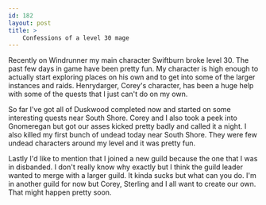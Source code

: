 ```yaml
---
id: 182
layout: post
title: >
    Confessions of a level 30 mage
---
```


Recently on Windrunner my main character Swiftburn broke level 30. The past few days in game have been pretty fun. My character is high enough to actually start exploring places on his own and to get into some of the larger instances and raids. Henrydarger, Corey's character, has been a huge help with some of the quests that I just can't do on my own.

So far I've got all of Duskwood completed now and started on some interesting quests near South Shore. Corey and I also took a peek into Gnomeregan but got our asses kicked pretty badly and called it a night. I also killed my first bunch of undead today near South Shore. They were few undead characters around my level and it was pretty fun.

Lastly I'd like to mention that I joined a new guild because the one that I was in disbanded. I don't really know why exactly but I think the guild leader wanted to merge with a larger guild. It kinda sucks but what can you do. I'm in another guild for now but Corey, Sterling and I all want to create our own. That might happen pretty soon.
